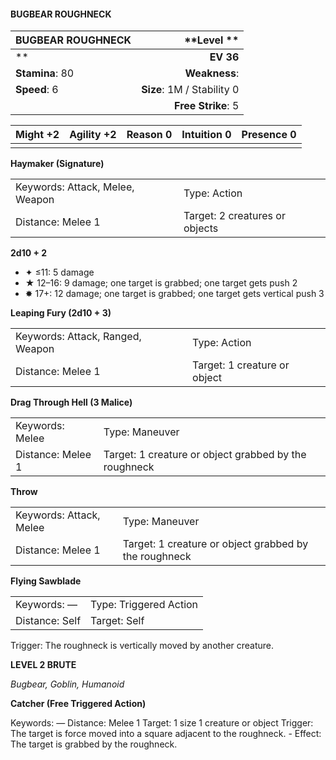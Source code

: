 #### BUGBEAR ROUGHNECK

| BUGBEAR ROUGHNECK |            \*\*Level  \*\* |
| :---------------- | -------------------------: |
| \*\*              |                  **EV 36** |
| **Stamina**: 80   |              **Weakness**: |
| **Speed**: 6      | **Size**: 1M / Stability 0 |
|                   |         **Free Strike**: 5 |

| **Might** +2 | **Agility** +2 | **Reason** 0 | **Intuition** 0 | **Presence** 0 |
| ------------ | -------------- | ------------ | --------------- | -------------- |
|              |                |              |                 |                |

**Haymaker (Signature)**

|                                 |                                |
| :------------------------------ | :----------------------------- |
| Keywords: Attack, Melee, Weapon | Type: Action                   |
| Distance: Melee 1               | Target: 2 creatures or objects |

**2d10 + 2**

- ✦ ≤11: 5 damage
- ★ 12–16: 9 damage; one target is grabbed; one target gets push 2
- ✸ 17+: 12 damage; one target is grabbed; one target gets vertical push 3

**Leaping Fury (2d10 + 3)**

|                                  |                              |
| :------------------------------- | :--------------------------- |
| Keywords: Attack, Ranged, Weapon | Type: Action                 |
| Distance: Melee 1                | Target: 1 creature or object |

**Drag Through Hell (3 Malice)**

|                   |                                                       |
| :---------------- | :---------------------------------------------------- |
| Keywords: Melee   | Type: Maneuver                                        |
| Distance: Melee 1 | Target: 1 creature or object grabbed by the roughneck |

**Throw**

|                         |                                                       |
| :---------------------- | :---------------------------------------------------- |
| Keywords: Attack, Melee | Type: Maneuver                                        |
| Distance: Melee 1       | Target: 1 creature or object grabbed by the roughneck |

**Flying Sawblade**

|                |                        |
| :------------- | :--------------------- |
| Keywords: —    | Type: Triggered Action |
| Distance: Self | Target: Self           |

Trigger: The roughneck is vertically moved by another creature.

**LEVEL 2 BRUTE**

*Bugbear, Goblin, Humanoid*

**Catcher (Free Triggered Action)**

Keywords: — Distance: Melee 1 Target: 1 size 1 creature or object Trigger: The target is force moved into a square adjacent to the roughneck. - Effect: The target is grabbed by the roughneck.
